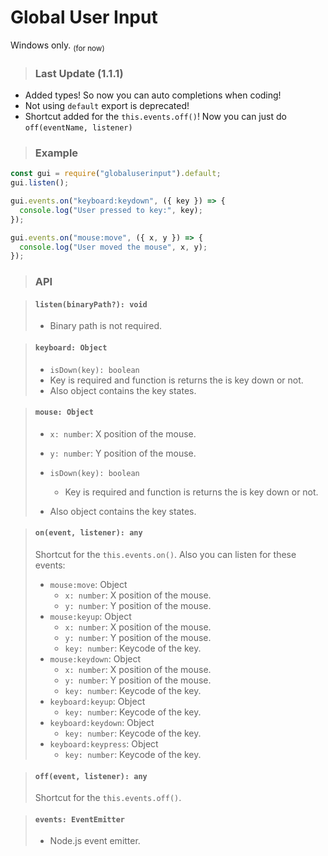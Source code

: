 # Global User Input

Windows only. <sub>(for now)</sub>

> ### Last Update (1.1.1)
- Added types! So now you can auto completions when coding!
- Not using `default` export is deprecated!
- Shortcut added for the `this.events.off()`! Now you can just do `off(eventName, listener)`

> ### Example

```js
const gui = require("globaluserinput").default;
gui.listen();

gui.events.on("keyboard:keydown", ({ key }) => {
  console.log("User pressed to key:", key);
});

gui.events.on("mouse:move", ({ x, y }) => {
  console.log("User moved the mouse", x, y);
});
```

> ### API

> #### `listen(binaryPath?): void`
>
> - Binary path is not required.

> #### `keyboard: Object`
>
> - `isDown(key): boolean`
> - Key is required and function is returns the is key down or not.
> - Also object contains the key states.

> #### `mouse: Object`
>
> - `x: number`: X position of the mouse.
>
> - `y: number`: Y position of the mouse.
>
> - `isDown(key): boolean`
>   - Key is required and function is returns the is key down or not.
> - Also object contains the key states.

> #### `on(event, listener): any`
>
> Shortcut for the `this.events.on()`.
> Also you can listen for these events:
>
> - `mouse:move`: Object
>   - `x: number`: X position of the mouse.
>   - `y: number`: Y position of the mouse.
> - `mouse:keyup`: Object
>   - `x: number`: X position of the mouse.
>   - `y: number`: Y position of the mouse.
>   - `key: number`: Keycode of the key.
> - `mouse:keydown`: Object
>   - `x: number`: X position of the mouse.
>   - `y: number`: Y position of the mouse.
>   - `key: number`: Keycode of the key.
> - `keyboard:keyup`: Object
>   - `key: number`: Keycode of the key.
> - `keyboard:keydown`: Object
>   - `key: number`: Keycode of the key.
> - `keyboard:keypress`: Object
>   - `key: number`: Keycode of the key.

> #### `off(event, listener): any`
>
> Shortcut for the `this.events.off()`.


> #### `events: EventEmitter`
>
> - Node.js event emitter.
